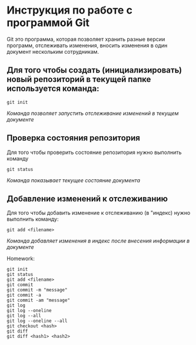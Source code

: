# Инструкция по работе с программой Git

Git это программа, которая позволяет хранить разные версии программ, отслеживать изменения, вносить изменения в один документ нескольким сотрудникам.

## Для того чтобы создать (инициализировать) новый репозиторий в текущей папке используется команда:

    git init     

*Команда позволяет запустить отслеживание изменений в текущем документе*

## Проверка состояния репозитория

Для того чтобы проверить состояние репозитория нужно выполнить команду

    git status  

*Команда показывает текущее состояние документа*

 ## Добавление изменений к отслеживанию

 Для того чтобы добавить изменение к отслеживанию (в "индекс) нужно выполнить команду:

    git add <filename>

*Команда добавляет изменения в индекс после внесения информации в документе*

Homework:

    git init
    git status
    git add <filename>
    git commit
    git commit -m "message"
    git commit -a
    git commit -am "message"
    git log
    git log --oneline
    git log --all
    git log --oneline --all
    git checkout <hash>
    git diff
    git diff <hash1> <hash2>
